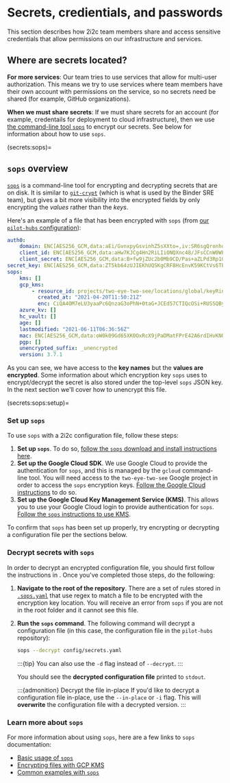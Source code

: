 # Secrets, credientials, and passwords

This section describes how 2i2c team members share and access sensitive credentials that allow permissions on our infrastructure and services.

## Where are secrets located?

**For more services**: Our team tries to use services that allow for multi-user authorization.
This means we try to use services where team members have their own account with permissions on the service, so no secrets need be shared (for example, GitHub organizations).

**When we must share secrets**: If we must share secrets for an account (for example, credentails for deployment to cloud infrastructure), then we use [the command-line tool `sops`](https://github.com/mozilla/sops) to encrypt our secrets.
See below for information about how to use `sops`.

(secrets:sops)=
## `sops` overview

[`sops`](https://github.com/mozilla/sops) is a command-line tool for encrypting and decrypting secrets that are on disk.
It is similar to [`git-crypt`](https://github.com/AGWA/git-crypt) (which is what is used by the Binder SRE team), but gives a bit more visibility into the encrypted fields by only encrypting the *values* rather than the *keys*.

Here's an example of a file that has been encrypted with `sops` (from [our `pilot-hubs` configuration](https://github.com/2i2c-org/pilot-hubs/blob/master/config/secrets.yaml)):

```yaml
auth0:
    domain: ENC[AES256_GCM,data:aEi/GvnxpyGsvinhZ5sXXto=,iv:SR6sgQronhovtuUpQnSuIO2KFo9eTSP9tgFqg+QBJ8I=,tag:6yzNIPmFEWilI1qajTH1WQ==,type:str]
    client_id: ENC[AES256_GCM,data:aHw7KJCg4Hn2RiLIiONQXnc48/JFsCCnW0WFVLtCFgM=,iv:FFxe1kNtBh5ljroqCTW3wicQzyDszSCSyYx4Boe2Dns=,tag:a/m2QDTrcKpurKq0IZPjOw==,type:str]
    client_secret: ENC[AES256_GCM,data:B+fw9jZUc2b0Mb9CD/Pas+aZLPd3Rp1GI6Wrq0wXYcE5HvMEOXhXOqzl9nEKhbR/cVAh5YZt+xlI8G2zOraWbQ==,iv:nDIxzcuQ5Noxp7HyYsL02hBRDLi9An5MN8IEdLnLffA=,tag:T4GgBUkzfSV5UC8RX8yT2g==,type:str]
secret_key: ENC[AES256_GCM,data:ZT5kb64zUJIEKhUQSKgCRF8HcEnvK59KCtVs6TEO+O3S5qWBJIJY9kivlYU8a93XRN9cxIi9YlG4EfLoFR5JUw==,iv:V5OKGcKfG6s4EKdonrosvFJPltujSp5z4SZ8th9SkYs=,tag:jqQcK4+HO+i8SLerABYxeQ==,type:str]
sops:
    kms: []
    gcp_kms:
        - resource_id: projects/two-eye-two-see/locations/global/keyRings/sops-keys/cryptoKeys/similar-hubs
          created_at: "2021-04-20T11:50:21Z"
          enc: CiQA4OM7eLU3yaaPc6QnzaG3oPhN+OtaG+JCEd57CTIQcOSi+RUSSQBy9hCYh5zsV6u1djsUJPdj+2rwIb3aj0ZWkmZC+XtgXRrGTcI9BuUnnk25yyzi0HWr3CBZxARltajdQHydZCXlY+O28vsySkg=
    azure_kv: []
    hc_vault: []
    age: []
    lastmodified: "2021-06-11T06:36:56Z"
    mac: ENC[AES256_GCM,data:oW0k09Gd65XK0OxRcX9jPaDMatFPrE42A6rdIHvKNQBmM2MY+VECKLbDzci1Ob9VZsp91ss0psn0im28z9G/Fjf6adRwXjtnI7k5KkEwkwivxpnk9RX+ZyPkFn4ccnhbHEciRU4NVS1upFJLCGDs9EBZ6FTXzMEx5aL2jUlLXYA=,iv:oaIR4rwUgcLpEFo19kziEuNJwf407NHPQVsM2pPRvxY=,tag:zozw57Qc1CYVj6TLkiyPlQ==,type:str]
    pgp: []
    unencrypted_suffix: _unencrypted
    version: 3.7.1
```

As you can see, we have access to the **key names** but the **values are encrypted**.
Some information about which encryption key `sops` uses to encrypt/decrypt the secret is also stored under the top-level `sops` JSON key.
In the next section we'll cover how to unencrypt this file.

(secrets:sops:setup)=
### Set up `sops`

To use `sops` with a 2i2c configuration file, follow these steps:

1. **Set up `sops`**. To do so, [follow the `sops` download and install instructions here](https://github.com/mozilla/sops/#1download).
2. **Set up the Google Cloud SDK**. We use Google Cloud to provide the authentication for `sops`, and this is managed by the `gcloud` command-line tool.
   You will need access to the `two-eye-two-see` Google project in order to access the `sops` encryption keys.
   [Follow the Google Cloud instructions](https://cloud.google.com/sdk/docs/install) to do so.
3. **Set up the Google Cloud Key Management Service (KMS)**. This allows you to use your Google Cloud login to provide authentication for `sops`.
   [Follow the `sops` instructions to use KMS](https://github.com/mozilla/sops/#encrypting-using-gcp-kms).

To confirm that `sops` has been set up properly, try encrypting or decrypting a configuration file per the sections below.

### Decrypt secrets with `sops`

In order to decrypt an encrypted configuration file, you should first follow the instructions in [](secrets:sops:setup).
Once you've completed those steps, do the following:

1. **Navigate to the root of the repository**.
   There are a set of rules stored in [`.sops.yaml`](https://github.com/2i2c-org/pilot-hubs/blob/master/.sops.yaml) that use regex to match a file to be encrypted with the encryption key location.
   You will receive an error from `sops` if you are not in the root folder and it cannot see this file.
2. **Run the `sops` command**.
   The following command will decrypt a configuration file (in this case, the configuration file in the `pilot-hubs` repository):

   ```bash
   sops --decrypt config/secrets.yaml
   ```

   :::{tip}
   You can also use the `-d` flag instead of `--decrypt`.
   :::

   You should see the **decrypted configuration file** printed to `stdout`.

   :::{admonition} Decrypt the file in-place
   If you'd like to decrypt a configuration file in-place, use the `--in-place` or `-i` flag.
   This will **overwrite** the configuration file with a decrypted version.
   :::

### Learn more about `sops`

For more information about using `sops`, here are a few links to `sops` documentation:
- [Basic usage of `sops`](https://github.com/mozilla/sops#usage)
- [Encrypting files with GCP KMS](https://github.com/mozilla/sops#encrypting-using-gcp-kms)
- [Common examples with `sops`](https://github.com/mozilla/sops#examples)
